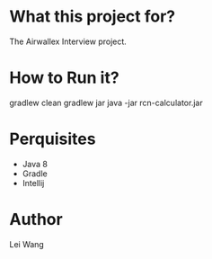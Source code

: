 # What this project for?
The Airwallex Interview project.

# How to Run it?
gradlew clean
gradlew jar
java -jar rcn-calculator.jar

# Perquisites
* Java 8
* Gradle
* Intellij

# Author
Lei Wang
